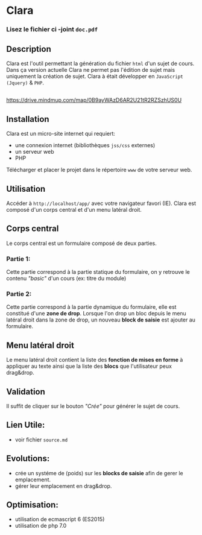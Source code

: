 # Clara

### Lisez le fichier ci -joint `doc.pdf`

## Description
Clara est l'outil permettant la génération du fichier `html` d'un sujet de cours.
Dans ça version actuelle Clara ne permet pas l'édition de sujet mais uniquement la création de sujet.
Clara à était développer en `JavaScript (Jquery)` & `PHP`.

##
https://drive.mindmup.com/map/0B9ayWAzD6AR2U21tR2RZSzhUS0U

## Installation
Clara est un micro-site internet qui requiert:

- une connexion internet (bibliothèques `jss/css` externes)
- un serveur web
- PHP

Télécharger et placer le projet dans le répertoire `www` de votre serveur web.

## Utilisation
Accéder à `http://localhost/app/` avec votre navigateur favori (IE).
Clara est composé d'un corps central et d'un menu latéral droit.

## Corps central
Le corps central est un formulaire composé de deux parties.

### Partie 1:
Cette partie correspond à la partie statique du formulaire,
on y retrouve le contenu _"basic"_ d'un cours (ex: titre du module)

### Partie 2:
Cette partie correspond à la partie dynamique du formulaire,
elle est constitué d'une **zone de drop**.
Lorsque l'on drop un bloc depuis le menu latéral droit dans la zone de drop,
un nouveau **block de saisie** est ajouter au formulaire.

## Menu latéral droit
Le menu latéral droit contient la liste des **fonction de mises en forme** à appliquer au texte
ainsi que la liste des **blocs** que l'utilisateur peux drag&drop.

## Validation
Il suffit de cliquer sur le bouton _"Crée"_  pour générer le sujet de cours.

## Lien Utile:
- voir fichier `source.md`

## Evolutions:
- crée un systéme de (poids) sur les **blocks de saisie** afin de gerer le emplacement.
- gérer leur emplacement en drag&drop.

## Optimisation:
- utilisation de ecmascript 6 (ES2015)
- utilisation de php 7.0